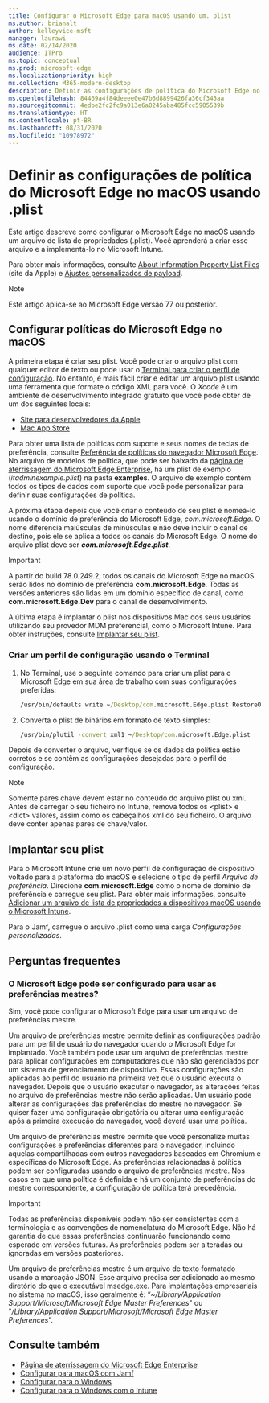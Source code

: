 ```yaml
---
title: Configurar o Microsoft Edge para macOS usando um. plist
ms.author: brianalt
author: kelleyvice-msft
manager: laurawi
ms.date: 02/14/2020
audience: ITPro
ms.topic: conceptual
ms.prod: microsoft-edge
ms.localizationpriority: high
ms.collection: M365-modern-desktop
description: Definir as configurações de política do Microsoft Edge no macOS usando .plist
ms.openlocfilehash: 84469a4f84deeee0e47b6d8899426fa36cf345aa
ms.sourcegitcommit: 4edbe2fc2fc9a013e6a0245aba485fcc5905539b
ms.translationtype: HT
ms.contentlocale: pt-BR
ms.lasthandoff: 08/31/2020
ms.locfileid: "10978972"
---
```

# Definir as configurações de política do Microsoft Edge no macOS usando .plist

Este artigo descreve como configurar o Microsoft Edge no macOS usando um arquivo de lista de propriedades (.plist). Você aprenderá a criar esse arquivo e a implementá-lo no Microsoft Intune.

Para obter mais informações, consulte [About Information Property List Files](https://developer.apple.com/library/archive/documentation/General/Reference/InfoPlistKeyReference/Articles/AboutInformationPropertyListFiles.html) (site da Apple) e [Ajustes personalizados de payload](https://support.apple.com/guide/mdm/custom-mdm9abbdbe7/1/web/1).

> [!NOTE]
> Este artigo aplica-se ao Microsoft Edge versão 77 ou posterior.

## Configurar políticas do Microsoft Edge no macOS

A primeira etapa é criar seu plist. Você pode criar o arquivo plist com qualquer editor de texto ou pode usar o [Terminal para criar o perfil de configuração](#create-a-configuration-profile-using-terminal). No entanto, é mais fácil criar e editar um arquivo plist usando uma ferramenta que formate o código XML para você. O *Xcode* é um ambiente de desenvolvimento integrado gratuito que você pode obter de um dos seguintes locais:

- [Site para desenvolvedores da Apple](https://developer.apple.com/xcode/)
- [Mac App Store](https://apps.apple.com/app/xcode/id497799835?mt=12)

Para obter uma lista de políticas com suporte e seus nomes de teclas de preferência, consulte [Referência de políticas do navegador Microsoft Edge](microsoft-edge-policies.md). No arquivo de modelos de política, que pode ser baixado da [página de aterrissagem do Microsoft Edge Enterprise](https://aka.ms/EdgeEnterprise), há um plist de exemplo (*itadminexample.plist*) na pasta **examples**. O arquivo de exemplo contém todos os tipos de dados com suporte que você pode personalizar para definir suas configurações de política. 

A próxima etapa depois que você criar o conteúdo de seu plist é nomeá-lo usando o domínio de preferência do Microsoft Edge, *com.microsoft.Edge*. O nome diferencia maiúsculas de minúsculas e não deve incluir o canal de destino, pois ele se aplica a todos os canais do Microsoft Edge. O nome do arquivo plist deve ser **_com.microsoft.Edge.plist_**. 

> [!IMPORTANT]
> A partir do build 78.0.249.2, todos os canais do Microsoft Edge no macOS serão lidos no domínio de preferência **com.microsoft.Edge**. Todas as versões anteriores são lidas em um domínio específico de canal, como **com.microsoft.Edge.Dev** para o canal de desenvolvimento.

A última etapa é implantar o plist nos dispositivos Mac dos seus usuários utilizando seu provedor MDM preferencial, como o Microsoft Intune. Para obter instruções, consulte [Implantar seu plist](#deploy-your-plist).

### Criar um perfil de configuração usando o Terminal

1. No Terminal, use o seguinte comando para criar um plist para o Microsoft Edge em sua área de trabalho com suas configurações preferidas:

   ```cmd
   /usr/bin/defaults write ~/Desktop/com.microsoft.Edge.plist RestoreOnStartup -int 1
   ```

2. Converta o plist de binários em formato de texto simples:

   ```cmd
   /usr/bin/plutil -convert xml1 ~/Desktop/com.microsoft.Edge.plist
   ```
Depois de converter o arquivo, verifique se os dados da política estão corretos e se contêm as configurações desejadas para o perfil de configuração.

> [!NOTE]
> Somente pares chave devem estar no conteúdo do arquivo plist ou xml. Antes de carregar o seu ficheiro no Intune, remova todos os \<plist> e \<dict> valores, assim como os cabeçalhos xml do seu ficheiro. O arquivo deve conter apenas pares de chave/valor.

## Implantar seu plist

Para o Microsoft Intune crie um novo perfil de configuração de dispositivo voltado para a plataforma do macOS e selecione o tipo de perfil *Arquivo de preferência*. Direcione **com.microsoft.Edge** como o nome de domínio de preferência e carregue seu plist. Para obter mais informações, consulte [Adicionar um arquivo de lista de propriedades a dispositivos macOS usando o Microsoft Intune](https://docs.microsoft.com/intune/configuration/preference-file-settings-macos).

Para o Jamf, carregue o arquivo .plist como uma carga *Configurações personalizadas*.

## Perguntas frequentes

### O Microsoft Edge pode ser configurado para usar as preferências mestres?

Sim, você pode configurar o Microsoft Edge para usar um arquivo de preferências mestre.

Um arquivo de preferências mestre permite definir as configurações padrão para um perfil de usuário do navegador quando o Microsoft Edge for implantado. Você também pode usar um arquivo de preferências mestre para aplicar configurações em computadores que não são gerenciados por um sistema de gerenciamento de dispositivo. Essas configurações são aplicadas ao perfil do usuário na primeira vez que o usuário executa o navegador. Depois que o usuário executar o navegador, as alterações feitas no arquivo de preferências mestre não serão aplicadas. Um usuário pode alterar as configurações das preferências do mestre no navegador. Se quiser fazer uma configuração obrigatória ou alterar uma configuração após a primeira execução do navegador, você deverá usar uma política.

Um arquivo de preferências mestre permite que você personalize muitas configurações e preferências diferentes para o navegador, incluindo aquelas compartilhadas com outros navegadores baseados em Chromium e específicas do Microsoft Edge.  As preferências relacionadas à política podem ser configuradas usando o arquivo de preferências mestre. Nos casos em que uma política é definida e há um conjunto de preferências do mestre correspondente, a configuração de política terá precedência.

> [!IMPORTANT]
> Todas as preferências disponíveis podem não ser consistentes com a terminologia e as convenções de nomenclatura do Microsoft Edge.  Não há garantia de que essas preferências continuarão funcionando como esperado em versões futuras. As preferências podem ser alteradas ou ignoradas em versões posteriores.

Um arquivo de preferências mestre é um arquivo de texto formatado usando a marcação JSON. Esse arquivo precisa ser adicionado ao mesmo diretório do que o executável msedge.exe. Para implantações empresariais no sistema no macOS, isso geralmente é: “*~/Library/Application Support/Microsoft/Microsoft Edge Master Preferences*" ou "*/Library/Application Support/Microsoft/Microsoft Edge Master Preferences*”.

## Consulte também

- [Página de aterrissagem do Microsoft Edge Enterprise](https://aka.ms/EdgeEnterprise)
- [Configurar para macOS com Jamf](configure-microsoft-edge-on-mac-jamf.md)
- [Configurar para o Windows](configure-microsoft-edge.md)
- [Configurar para o Windows com o Intune](configure-edge-with-intune.md)
